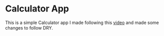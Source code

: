 # Calculator App
This is a simple Calculator app I made following this [video](https://youtu.be/5UQZNHlaUVc) and made some changes to follow DRY.
